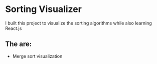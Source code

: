 # Sorting Visualizer
I built this project to visualize the sorting algorithms while also learning React.js 

## The are: 
- Merge sort visualization 
<!-- - ### Quicksort TODO
- ### Heapsort TODO
- ### BubbleSort TODO -->
